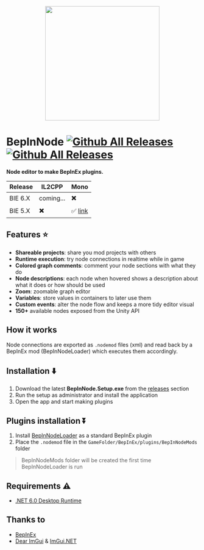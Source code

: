 <p align="center">
 <img src="https://i.imgur.com/PudKSwe.png" width="300" height="300" />
</p>

# BepInNode [![Github All Releases](https://img.shields.io/github/v/release/ImAxel0/BepInNode?&style=for-the-badge)]() [![Github All Releases](https://img.shields.io/github/downloads/ImAxel0/BepInNode/total.svg?&color=31CB15&style=for-the-badge)]()
**Node editor to make BepInEx plugins.**

| Release | IL2CPP | Mono |
| ------- | ------ | ---- |
| BIE 6.X | coming... | ✖️ |
| BIE 5.X | ✖️ | ✅ [link](https://github.com/ImAxel0/BepInNodeLoader_Mono) |

 ## Features :star:
 - **Shareable projects**: share you mod projects with others
 - **Runtime execution**: try node connections in realtime while in game
 - **Colored graph comments**: comment your node sections with what they do
 - **Node descriptions**: each node when hovered shows a description about what it does or how should be used
 - **Zoom**: zoomable graph editor
 - **Variables**: store values in containers to later use them
 - **Custom events**: alter the node flow and keeps a more tidy editor visual
 - **150+** available nodes exposed from the Unity API

## How it works
Node connections are exported as `.nodemod` files (xml) and read back by a BepInEx mod (BepInNodeLoader) which executes them accordingly.

## Installation :arrow_down:
1. Download the latest **BepInNode.Setup.exe** from the [releases](https://github.com/ImAxel0/BepInNode/releases) section
2. Run the setup as administrator and install the application
3. Open the app and start making plugins

## Plugins installation :arrow_double_down:
1. Install [BepInNodeLoader](https://github.com/ImAxel0/BepInNodeLoader_Mono) as a standard BepInEx plugin
2. Place the `.nodemod` file in the `GameFolder/BepInEx/plugins/BepInNodeMods` folder
> BepInNodeMods folder will be created the first time BepInNodeLoader is run

## Requirements :warning:
- [.NET 6.0 Desktop Runtime](https://dotnet.microsoft.com/en-us/download/dotnet/6.0#runtime-6.0.15)

## Thanks to
- [BepInEx](https://github.com/BepInEx/BepInEx)
- [Dear ImGui](https://github.com/ocornut/imgui) & [ImGui.NET](https://github.com/ImGuiNET/ImGui.NET)
